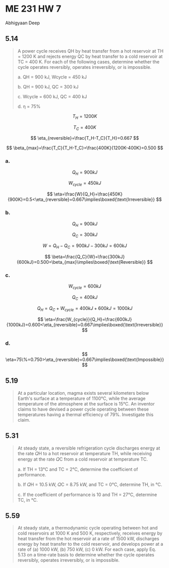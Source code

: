 # ME 231 HW 7

Abhigyaan Deep

## 5.14

> A power cycle receives QH by heat transfer from a hot reservoir at TH = 1200 K and rejects energy QC by heat transfer to a cold reservoir at TC = 400 K. For each of the following cases, determine whether the cycle operates reversibly, operates irreversibly, or is impossible.
>
> a. QH = 900 kJ, Wcycle = 450 kJ
>
> b. QH = 900 kJ, QC = 300 kJ
>
> c. Wcycle = 600 kJ, QC = 400 kJ
>
> d. η = 75%

$$
T_H=1200K
$$

$$
T_C=400K
$$

$$
\eta_{reversible}=\frac{T_H-T_C}{T_H}=0.667
$$

$$
\beta_{max}=\frac{T_C}{T_H-T_C}=\frac{400K}{1200K-400K}=0.500
$$

### a.

$$
Q_H=900kJ
$$

$$
W_{cycle}=450kJ
$$

$$
\eta=\frac{W}{Q_H}=\frac{450K}{900K}=0.5<\eta_{reversible}=0.667\implies\boxed{\text{Irreversible}}
$$

### b.

$$
Q_H=900kJ
$$

$$
Q_C=300kJ
$$

$$
W=Q_H-Q_C=900kJ-300kJ=600kJ
$$

$$
\beta=\frac{Q_C}{W}=\frac{300kJ}{600kJ}=0.500=\beta_{max}\implies\boxed{\text{Reversible}}
$$

### c.

$$
W_{cycle}=600kJ
$$

$$
Q_C=400kJ
$$

$$
Q_H=Q_C+W_{cycle}=400kJ+600kJ=1000kJ
$$

$$
\eta=\frac{W_{cycle}}{Q_H}=\frac{600kJ}{1000kJ}=0.600<\eta_{reversible}=0.667\implies\boxed{\text{Irreversible}}
$$

### d.

$$
\eta=75\%=0.750>\eta_{reversible}=0.667\implies\boxed{\text{Impossible}}
$$

## 5.19

> At a particular location, magma exists several kilometers below Earth's surface at a temperature of 1100°C, while the average temperature of the atmosphere at the surface is 15°C. An inventor claims to have devised a power cycle operating between these temperatures having a thermal efficiency of 79%. Investigate this claim.

## 5.31

> At steady state, a reversible refrigeration cycle discharges energy at the rate 𝑄H to a hot reservoir at temperature TH, while receiving energy at the rate 𝑄C from a cold reservoir at temperature TC.
>
> a. If TH = 13°C and TC = 2°C, determine the coefficient of performance.
>
> b. If 𝑄H = 10.5 kW, 𝑄C = 8.75 kW, and TC = 0°C, determine TH, in °C.
>
> c. If the coefficient of performance is 10 and TH = 27°C, determine TC, in °C.

## 5.59

> At steady state, a thermodynamic cycle operating between hot and cold reservoirs at 1000 K and 500 K, respectively, receives energy by heat transfer from the hot reservoir at a rate of 1500 kW, discharges energy by heat transfer to the cold reservoir, and develops power at a rate of (a) 1000 kW, (b) 750 kW, (c) 0 kW. For each case, apply Eq. 5.13 on a time-rate basis to determine whether the cycle operates reversibly, operates irreversibly, or is impossible.
